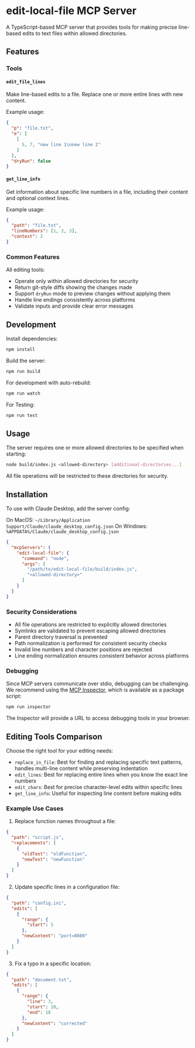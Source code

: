 # edit-local-file MCP Server

A TypeScript-based MCP server that provides tools for making precise line-based edits to text files within allowed directories.

## Features

### Tools
#### `edit_file_lines`
Make line-based edits to a file. Replace one or more entire lines with new content.

Example usage:
```json
{
  "p": "file.txt",
  "e": [
    [
      5, 7, "new line 1\nnew line 2"
    ]
  ],
  "dryRun": false
}
```

#### `get_line_info`
Get information about specific line numbers in a file, including their content and optional context lines.

Example usage:
```json
{
  "path": "file.txt",
  "lineNumbers": [1, 2, 3],
  "context": 2
}
```

### Common Features
All editing tools:
- Operate only within allowed directories for security
- Return git-style diffs showing the changes made
- Support `dryRun` mode to preview changes without applying them
- Handle line endings consistently across platforms
- Validate inputs and provide clear error messages

## Development

Install dependencies:
```bash
npm install
```

Build the server:
```bash
npm run build
```

For development with auto-rebuild:
```bash
npm run watch
```

For Testing:
```bash
npm run test
```

## Usage

The server requires one or more allowed directories to be specified when starting:

```bash
node build/index.js <allowed-directory> [additional-directories...]
```

All file operations will be restricted to these directories for security.

## Installation

To use with Claude Desktop, add the server config:

On MacOS: `~/Library/Application Support/Claude/claude_desktop_config.json`
On Windows: `%APPDATA%/Claude/claude_desktop_config.json`

```json
{
  "mcpServers": {
    "edit-local-file": {
      "command": "node",
      "args": [
        "/path/to/edit-local-file/build/index.js",
        "<allowed-directory>"
      ]
    }
  }
}
```

### Security Considerations

- All file operations are restricted to explicitly allowed directories
- Symlinks are validated to prevent escaping allowed directories
- Parent directory traversal is prevented
- Path normalization is performed for consistent security checks
- Invalid line numbers and character positions are rejected
- Line ending normalization ensures consistent behavior across platforms

### Debugging

Since MCP servers communicate over stdio, debugging can be challenging. We recommend using the [MCP Inspector](https://github.com/modelcontextprotocol/inspector), which is available as a package script:

```bash
npm run inspector
```

The Inspector will provide a URL to access debugging tools in your browser.

## Editing Tools Comparison

Choose the right tool for your editing needs:

- `replace_in_file`: Best for finding and replacing specific text patterns, handles multi-line content while preserving indentation
- `edit_lines`: Best for replacing entire lines when you know the exact line numbers
- `edit_chars`: Best for precise character-level edits within specific lines
- `get_line_info`: Useful for inspecting line content before making edits

### Example Use Cases

1. Replace function names throughout a file:
```json
{
  "path": "script.js",
  "replacements": [
    {
      "oldText": "oldFunction",
      "newText": "newFunction"
    }
  ]
}
```

2. Update specific lines in a configuration file:
```json
{
  "path": "config.ini",
  "edits": [
    {
      "range": {
        "start": 5
      },
      "newContent": "port=8080"
    }
  ]
}
```

3. Fix a typo in a specific location:
```json
{
  "path": "document.txt",
  "edits": [
    {
      "range": {
        "line": 3,
        "start": 10,
        "end": 18
      },
      "newContent": "corrected"
    }
  ]
}
```